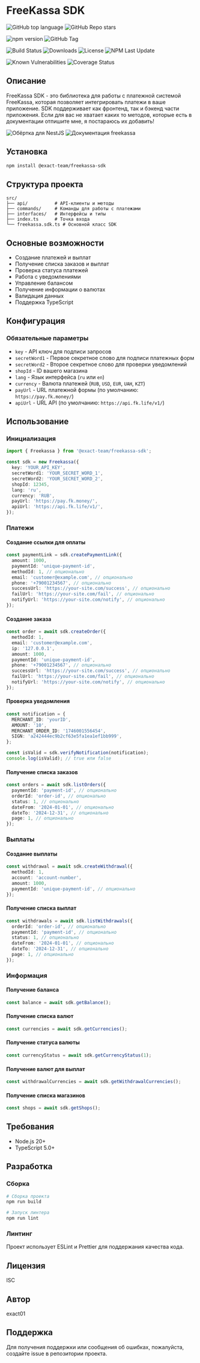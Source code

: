 # FreeKassa SDK

![GitHub top language](https://img.shields.io/github/languages/top/exact01/freekassa-sdk)
![GitHub Repo stars](https://img.shields.io/github/stars/exact01/freekassa-sdk)

![npm version](https://img.shields.io/npm/v/@exact-team/freekassa-sdk)
![GitHub Tag](https://img.shields.io/github/v/tag/exact01/freekassa-sdk)

![Build Status](https://img.shields.io/github/actions/workflow/status/exact01/freekassa-sdk/.github/workflows/deploy-lib.yml)
![Downloads](https://img.shields.io/npm/dt/@exact-team/freekassa-sdk)
![License](https://img.shields.io/npm/l/@exact-team/freekassa-sdk)
![NPM Last Update](https://img.shields.io/npm/last-update/%40exact-team%2Ffreekassa-sdk)

![Known Vulnerabilities](https://snyk.io/test/github/exact01/freekassa-sdk/badge.svg)
![Coverage Status](https://img.shields.io/codecov/c/github/exact01/freekassa-sdk)

## Описание

FreeKassa SDK - это библиотека для работы с платежной системой FreeKassa, которая позволяет интегрировать платежи в ваше приложение. SDK поддерживает как фронтенд, так и бэкенд части приложения. Если для вас не хватает каких то методов, которые есть в документации отпишите мне, я постараюсь их добавить!

![Обёртка для NestJS](https://github.com/exact01/freekassa-sdk-nestjs)
![Документация freekassa](https://docs.freekassa.net)

## Установка

```bash
npm install @exact-team/freekassa-sdk
```

## Структура проекта

```
src/
├── api/          # API-клиенты и методы
├── commands/     # Команды для работы с платежами
├── interfaces/   # Интерфейсы и типы
├── index.ts      # Точка входа
└── freekassa.sdk.ts # Основной класс SDK
```

## Основные возможности

- Создание платежей и выплат
- Получение списка заказов и выплат
- Проверка статуса платежей
- Работа с уведомлениями
- Управление балансом
- Получение информации о валютах
- Валидация данных
- Поддержка TypeScript

## Конфигурация

### Обязательные параметры

- `key` - API ключ для подписи запросов
- `secretWord1` - Первое секретное слово для подписи платежных форм
- `secretWord2` - Второе секретное слово для проверки уведомлений
- `shopId` - ID вашего магазина
- `lang` - Язык интерфейса (`ru` или `en`)
- `currency` - Валюта платежей (`RUB`, `USD`, `EUR`, `UAH`, `KZT`)
- `payUrl` - URL платежной формы (по умолчанию: `https://pay.fk.money/`)
- `apiUrl` - URL API (по умолчанию: `https://api.fk.life/v1/`)

## Использование

### Инициализация

```typescript
import { Freekassa } from '@exact-team/freekassa-sdk';

const sdk = new Freekassa({
  key: 'YOUR_API_KEY',
  secretWord1: 'YOUR_SECRET_WORD_1',
  secretWord2: 'YOUR_SECRET_WORD_2',
  shopId: 12345,
  lang: 'ru',
  currency: 'RUB',
  payUrl: 'https://pay.fk.money/',
  apiUrl: 'https://api.fk.life/v1/',
});
```

### Платежи

#### Создание ссылки для оплаты

```typescript
const paymentLink = sdk.createPaymentLink({
  amount: 1000,
  paymentId: 'unique-payment-id',
  methodId: 1, // опционально
  email: 'customer@example.com', // опционально
  phone: '+79001234567', // опционально
  successUrl: 'https://your-site.com/success', // опционально
  failUrl: 'https://your-site.com/fail', // опционально
  notifyUrl: 'https://your-site.com/notify', // опционально
});
```

#### Создание заказа

```typescript
const order = await sdk.createOrder({
  methodId: 1,
  email: 'customer@example.com',
  ip: '127.0.0.1',
  amount: 1000,
  paymentId: 'unique-payment-id',
  phone: '+79001234567', // опционально
  successUrl: 'https://your-site.com/success', // опционально
  failUrl: 'https://your-site.com/fail', // опционально
  notifyUrl: 'https://your-site.com/notify', // опционально
});
```

#### Проверка уведомления

```typescript
const notification = {
  MERCHANT_ID: 'yourID',
  AMOUNT: '10',
  MERCHANT_ORDER_ID: '1746001556454',
  SIGN: 'a242444ec9b2cf63e5fa1ea1ef1bb999',
};

const isValid = sdk.verifyNotification(notification);
console.log(isValid); // true или false
```

#### Получение списка заказов

```typescript
const orders = await sdk.listOrders({
  paymentId: 'payment-id', // опционально
  orderId: 'order-id', // опционально
  status: 1, // опционально
  dateFrom: '2024-01-01', // опционально
  dateTo: '2024-12-31', // опционально
  page: 1, // опционально
});
```

### Выплаты

#### Создание выплаты

```typescript
const withdrawal = await sdk.createWithdrawal({
  methodId: 1,
  account: 'account-number',
  amount: 1000,
  paymentId: 'unique-payment-id', // опционально
});
```

#### Получение списка выплат

```typescript
const withdrawals = await sdk.listWithdrawals({
  orderId: 'order-id', // опционально
  paymentId: 'payment-id', // опционально
  status: 1, // опционально
  dateFrom: '2024-01-01', // опционально
  dateTo: '2024-12-31', // опционально
  page: 1, // опционально
});
```

### Информация

#### Получение баланса

```typescript
const balance = await sdk.getBalance();
```

#### Получение списка валют

```typescript
const currencies = await sdk.getCurrencies();
```

#### Получение статуса валюты

```typescript
const currencyStatus = await sdk.getCurrencyStatus(1);
```

#### Получение валют для выплат

```typescript
const withdrawalCurrencies = await sdk.getWithdrawalCurrencies();
```

#### Получение списка магазинов

```typescript
const shops = await sdk.getShops();
```

## Требования

- Node.js 20+
- TypeScript 5.0+

## Разработка

### Сборка

```bash
# Сборка проекта
npm run build

# Запуск линтера
npm run lint
```

### Линтинг

Проект использует ESLint и Prettier для поддержания качества кода.

## Лицензия

ISC

## Автор

exact01

## Поддержка

Для получения поддержки или сообщения об ошибках, пожалуйста, создайте issue в репозитории проекта.

```

```
